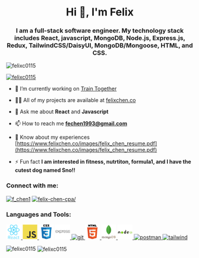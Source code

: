 <h1 align="center">Hi 👋, I'm Felix</h1>
<h3 align="center">I am a full-stack software engineer. My technology stack includes React, javascript, MongoDB, Node.js, Express.js, Redux, TailwindCSS/DaisyUI, MongoDB/Mongoose, HTML, and CSS.</h3>

<p align="left"> <img src="https://komarev.com/ghpvc/?username=felixc0115&label=Profile%20views&color=0e75b6&style=flat" alt="felixc0115" /> </p>

<p align="left"> <a href="https://github.com/ryo-ma/github-profile-trophy"><img src="https://github-profile-trophy.vercel.app/?username=felixc0115" alt="felixc0115" /></a> </p>

- 🔭 I’m currently working on [Train Together](https://train-together.cyclic.app)

- 👨‍💻 All of my projects are available at [felixchen.co](https://felixchen.co)

- 💬 Ask me about **React** and **Javascript**

- 📫 How to reach me **fechen1993@gmail.com**

- 📄 Know about my experiences [https://www.felixchen.co/images/felix_chen_resume.pdf](https://www.felixchen.co/images/felix_chen_resume.pdf)

- ⚡ Fun fact **I am interested in fitness, nutrtiton, formula1, and I have the cutest dog named Sno!!**

<h3 align="left">Connect with me:</h3>
<p align="left">
<a href="https://twitter.com/f_chen1" target="blank"><img align="center" src="https://raw.githubusercontent.com/rahuldkjain/github-profile-readme-generator/master/src/images/icons/Social/twitter.svg" alt="f_chen1" height="30" width="40" /></a>
<a href="https://linkedin.com/in/felix-chen-cpa/" target="blank"><img align="center" src="https://raw.githubusercontent.com/rahuldkjain/github-profile-readme-generator/master/src/images/icons/Social/linked-in-alt.svg" alt="felix-chen-cpa/" height="30" width="40" /></a>
</p>

<h3 align="left">Languages and Tools:</h3>
<p align="left"> <a href="https://www.w3schools.com/css/" target="_blank" rel="noreferrer">
  <a href="https://reactjs.org/" target="_blank" rel="noreferrer"> <img src="https://raw.githubusercontent.com/devicons/devicon/master/icons/react/react-original-wordmark.svg" alt="react" width="40" height="40"/> </a><a href="https://developer.mozilla.org/en-US/docs/Web/JavaScript" target="_blank" rel="noreferrer"> <img src="https://raw.githubusercontent.com/devicons/devicon/master/icons/javascript/javascript-original.svg" alt="javascript" width="40" height="40"/> </a><img src="https://raw.githubusercontent.com/devicons/devicon/master/icons/css3/css3-original-wordmark.svg" alt="css3" width="40" height="40"/> </a> <a href="https://expressjs.com" target="_blank" rel="noreferrer"> <img src="https://raw.githubusercontent.com/devicons/devicon/master/icons/express/express-original-wordmark.svg" alt="express" width="40" height="40"/> </a> <a href="https://git-scm.com/" target="_blank" rel="noreferrer"> <img src="https://www.vectorlogo.zone/logos/git-scm/git-scm-icon.svg" alt="git" width="40" height="40"/> </a> <a href="https://www.w3.org/html/" target="_blank" rel="noreferrer"> <img src="https://raw.githubusercontent.com/devicons/devicon/master/icons/html5/html5-original-wordmark.svg" alt="html5" width="40" height="40"/> </a>  <a href="https://www.mongodb.com/" target="_blank" rel="noreferrer"> <img src="https://raw.githubusercontent.com/devicons/devicon/master/icons/mongodb/mongodb-original-wordmark.svg" alt="mongodb" width="40" height="40"/> </a> <a href="https://nodejs.org" target="_blank" rel="noreferrer"> <img src="https://raw.githubusercontent.com/devicons/devicon/master/icons/nodejs/nodejs-original-wordmark.svg" alt="nodejs" width="40" height="40"/> </a> <a href="https://postman.com" target="_blank" rel="noreferrer"> <img src="https://www.vectorlogo.zone/logos/getpostman/getpostman-icon.svg" alt="postman" width="40" height="40"/> </a>  <a href="https://tailwindcss.com/" target="_blank" rel="noreferrer"> <img src="https://www.vectorlogo.zone/logos/tailwindcss/tailwindcss-icon.svg" alt="tailwind" width="40" height="40"/> </a> </p>

<p><img align="left" src="https://github-readme-stats.vercel.app/api/top-langs?username=felixc0115&show_icons=true&locale=en&layout=compact" alt="felixc0115" /></p>

<p>&nbsp;<img align="center" src="https://github-readme-stats.vercel.app/api?username=felixc0115&show_icons=true&locale=en" alt="felixc0115" /></p>
